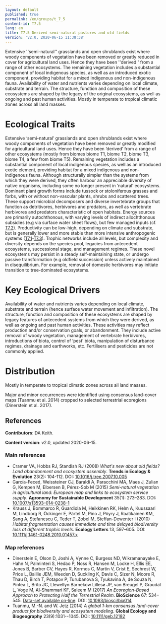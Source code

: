 ```yaml
---
layout: default
published: true
permalink: /en/groups/t_7_5
content-id: T7.5
lang: en
title: T7.5 Derived semi-natural pastures and old fields
version: 'v2.0, 2020-06-15 11:38:38'
---
```


Extensive ''semi-natural'' grasslands and open shrublands exist where woody components of vegetation have been removed or greatly reduced in cover for agricultural land uses. Hence they have been ''derived'' from a range of other ecosystems. The remaining vegetation includes a substantial component of local indigenous species, as well as an introduced exotic component, providing habitat for a mixed indigenous and non-indigenous fauna. Availability of water and nutrients varies depending on local climate, substrate and terrain. The structure, function and composition of these ecosystems are shaped by the legacy of the original ecosystems, as well as ongoing and past human activities. Mostly in temperate to tropical climatic zones across all land masses.

# Ecological Traits
 
Extensive ‘semi-natural’ grasslands and open shrublands exist where woody components of vegetation have been removed or greatly modified for agricultural land uses. Hence they have been ‘derived’ from a range of other ecosystems (mostly from biomes biome T1, biome T2, biome T3, biome T4, a few from biome T5). Remaining vegetation includes a substantial component of local indigenous species, as well as an introduced exotic element, providing habitat for a mixed indigenous and non-indigenous fauna. Although structurally simpler than the systems from which they were derived, they often harbour an appreciable diversity of native organisms, including some no longer present in ‘natural’ ecosystems. Dominant plant growth forms include tussock or stoloniferous grasses and forbs, with or without non-vascular plants, shrubs and scattered trees. These support microbial decomposers and diverse invertebrate groups that function as detritivores, herbivores and predators, as well as vertebrate herbivores and predators characteristic of open habitats. Energy sources are primarily autochthonous, with varying levels of indirect allochthonous subsidies (e.g via surface water sheet flows), but few managed inputs (cf. [T7.2](/explore/groups/T7.2)). Productivity can be low-high, depending on climate and substrate, but is generally lower and more stable than more intensive anthropogenic systems ([T7.1](/explore/groups/T7.1)-[T7.3](/explore/groups/T7.3)). Trophic networks include all levels, but complexity and diversity depends on the species pool, legacies from antecedent ecosystems, successional stage, and management regimes. These novel ecosystems may persist in a steady self-maintaining state, or undergo passive transformation (e.g oldfield succession) unless actively maintained in disequilibrium. For example, removal of domestic herbivores may initiate transition to tree-dominated ecosystems.
 
# Key Ecological Drivers
 
Availability of water and nutrients varies depending on local climate, substrate and terrain (hence surface water movement and infiltration). The structure, function and composition of these ecosystems are shaped by legacy features of antecedent systems from which they were derived, as well as ongoing and past human activities. These activities may reflect production and/or conservation goals, or abandonment. They include active removal of woody vegetation, management of vertebrate herbivores, introductions of biota, control of ‘pest’ biota, manipulation of disturbance regimes, drainage and earthworks, etc. Fertilisers and pesticides are not commonly applied.
 
# Distribution
 
Mostly in temperate to tropical climatic zones across all land masses.

Major and minor occurrences were identified using consensus land-cover maps (Tuanmu et al. 2014) cropped to selected terrestrial ecoregions (Dinerstein et al. 2017).

## References

**Contributors**: DA Keith.

**Content version**: v2.0, updated 2020-06-15.

### Main references
* Cramer VA, Hobbs RJ, Standish RJ  (2008) *What's new about old fields? Land abandonment and ecosystem assembly*. **Trends in Ecology & Evolution** 23(2): 104-112. DOI: [10.1016/j.tree.2007.10.005](http://doi.org/10.1016/j.tree.2007.10.005)
* García-Feced, Weissteiner CJ, Baraldi A, Paracchini MA, Maes J, Zulian G, Kempen M, Elbersen B, Pérez-Sob M  (2015) *Semi-natural vegetation in agricultural land: European map and links to ecosystem service supply*. **Agronomy for Sustainable Development** 35(1): 273–283. DOI: [10.1007/s13593-014-0238-1](http://doi.org/10.1007/s13593-014-0238-1)
* Krauss J, Bommarco R, Guardiola M, Heikkinen RK, Helm A, Kuussaari M, Lindborg R, Öckinger E, Pärtel M, Pino J, Pöyry J, Raatikainen KM, Sang A, Stefanescu C, Teder T, Zobel M, Steffan-Dewenter I  (2010) *Habitat fragmentation causes immediate and time delayed biodiversity loss at different trophic levels*. **Ecology Letters** 13, 597–605. DOI: [10.1111/j.1461-0248.2010.01457.x](http://doi.org/10.1111/j.1461-0248.2010.01457.x)

### Map references
* Dinerstein E, Olson D, Joshi A, Vynne C, Burgess ND, Wikramanayake E, Hahn N, Palminteri S, Hedao P, Noss R, Hansen M, Locke H, Ellis EE, Jones B, Barber CV, Hayes R, Kormos C, Martin V, Crist E, Sechrest W, Price L, Baillie JEM, Weeden D, Suckling K, Davis C, Sizer N, Moore R, Thau D, Birch T, Potapov P, Turubanova S, Tyukavina A, de Souza N, Pintea L, Brito JC, Llewellyn Barnekow Lillesø JP, van Breugel P, Graudal L, Voge M, Al-Shammari KF, Saleem M  (2017) *An Ecoregion-Based Approach to Protecting Half the Terrestrial Realm*. **BioScience** 67: 534–545. [Data-set available on-line](https://ecoregions2017.appspot.com/). DOI: [10.1093/biosci/bix014](http://doi.org/10.1093/biosci/bix014)
* Tuanmu, M.-N. and W. Jetz (2014) *A global 1-km consensus land-cover product for biodiversity and ecosystem modeling*. **Global Ecology and Biogeography** 23(9):1031--1045. DOI: [10.1111/geb.12182](http://doi.org/10.1111/geb.12182)
